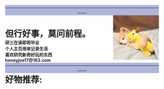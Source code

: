<html>
    <head> 
        <meta charset="utf-8"> 
            <title>HoneyJoe</title> 
    </head>
    <body>
        <div id="container0">
            <div id="footer" style="background-color:#afb4db;clear:both;text-align:center;">
                ——————————————————————————————————————
            </div>
            <div id="No0" style="height:px;width:px;float:left;">
                <div id="header0" style="background-color:;">
                    <h1 style="margin-bottom:0;">但行好事，莫问前程。</h1>
                </div>
                <b>研三在读即将毕业</b><br>
                <b>个人主页用来记录生活</b><br>
                <b>喜欢研究新奇好玩的东西</b><br>
                <b>honeyjoe17@163.com</b><br>
            </div>
            <div id="content" style="height:150px;width:150px;float:right;">
                <div align=right>
                    <img src="image/joe.jpg" width="100%" border-radius="80%">
                </div>
            </div>
            <div id="footer" style="background-color:#afb4db;clear:both;text-align:center;">
                ——————————————————————————————————————
            </div>
        </div>
        <div id="container1">
            <div id="No1" style="height:px;width:px;float:left;">
                <div id="header1" style="background-color:;">
                    <h1 style="margin-top:0;">好物推荐:</h1>
                </div>
            </div>
        </div>
    </body>
</html>


<!-- <div id="content" style="background-color:#ffffff;height:200px;width:200px;float:right;"> -->